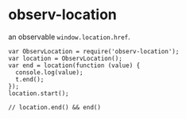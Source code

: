 # observ-location

an observable `window.location.href`.

```
var ObservLocation = require('observ-location');
var location = ObservLocation();
var end = location(function (value) {
  console.log(value);
  t.end();
});
location.start();

// location.end() && end()
```
